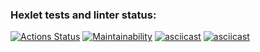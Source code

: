### Hexlet tests and linter status:
[![Actions Status](https://github.com/SaltyFingers/python-project-lvl1/workflows/hexlet-check/badge.svg)](https://github.com/SaltyFingers/python-project-lvl1/actions)
[![Maintainability](https://api.codeclimate.com/v1/badges/a99a88d28ad37a79dbf6/maintainability)](https://codeclimate.com/github/codeclimate/codeclimate/maintainability)
[![asciicast](https://asciinema.org/a/IJwGdWff1pgsCSJlkr6uOwGU8.svg)](https://asciinema.org/a/IJwGdWff1pgsCSJlkr6uOwGU8)
[![asciicast](https://asciinema.org/a/yI2NFuEFXDxx4Rxwsiu8W7oob.svg)](https://asciinema.org/a/yI2NFuEFXDxx4Rxwsiu8W7oob)